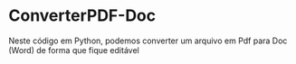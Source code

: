 # ConverterPDF-Doc
Neste código em Python, podemos converter um arquivo em Pdf para Doc (Word) de forma que fique editável
